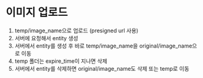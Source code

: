 # 이미지 업로드

1. temp/image_name으로 업로드 (presigned url 사용)
2. 서버에 요청해서 entity 생성
3. 서버에서 entity를 생성 후 바로 temp/image_name을 original/image_name으로 이동
4. temp 폴더는 expire_time이 지나면 삭제
5. 서버에서 entity를 삭제하면 original/image_name도 삭제 또는 temp로 이동
